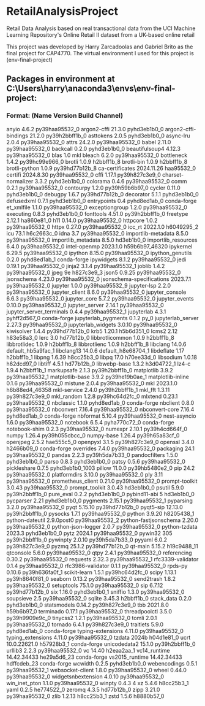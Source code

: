 # RetailAnalysisProject
Retail Data Analysis based on real transactional data from the UCI Machine Learning Repository's Online Retail II dataset from a UK-based online retail

This project was developed by Harry Zarcadoolas and Gabriel Brito as the final project for CAP4770. The virtual environment I used for this project is (env-final-project)
## Packages in environment at C:\Users\harry\anaconda3\envs\env-final-project:
### Format: (Name  Version  Build  Channel)
anyio                     4.6.2            py39haa95532_0
argon2-cffi               21.3.0             pyhd3eb1b0_0
argon2-cffi-bindings      21.2.0           py39h2bbff1b_0
asttokens                 2.0.5              pyhd3eb1b0_0
async-lru                 2.0.4            py39haa95532_0
attrs                     24.2.0           py39haa95532_0
babel                     2.11.0           py39haa95532_0
backcall                  0.2.0              pyhd3eb1b0_0
beautifulsoup4            4.12.3           py39haa95532_0
blas                      1.0                         mkl
bleach                    6.2.0            py39haa95532_0
bottleneck                1.4.2            py39hc99e966_0
brotli                    1.0.9                h2bbff1b_8
brotli-bin                1.0.9                h2bbff1b_8
brotli-python             1.0.9            py39hd77b12b_8
ca-certificates           2024.11.26           haa95532_0
certifi                   2024.8.30        py39haa95532_0
cffi                      1.17.1           py39h827c3e9_0
charset-normalizer        3.3.2              pyhd3eb1b0_0
colorama                  0.4.6            py39haa95532_0
comm                      0.2.1            py39haa95532_0
contourpy                 1.2.0            py39h59b6b97_0
cycler                    0.11.0             pyhd3eb1b0_0
debugpy                   1.6.7            py39hd77b12b_0
decorator                 5.1.1              pyhd3eb1b0_0
defusedxml                0.7.1              pyhd3eb1b0_0
entrypoints               0.4                pyhd8ed1ab_0    conda-forge
et_xmlfile                1.1.0            py39haa95532_0
exceptiongroup            1.2.0            py39haa95532_0
executing                 0.8.3              pyhd3eb1b0_0
fonttools                 4.51.0           py39h2bbff1b_0
freetype                  2.12.1               ha860e81_0
h11                       0.14.0           py39haa95532_0
httpcore                  1.0.2            py39haa95532_0
httpx                     0.27.0           py39haa95532_0
icc_rt                    2022.1.0             h6049295_2
icu                       73.1                 h6c2663c_0
idna                      3.7              py39haa95532_0
importlib-metadata        8.5.0            py39haa95532_0
importlib_metadata        8.5.0                hd3eb1b0_0
importlib_resources       6.4.0            py39haa95532_0
intel-openmp              2023.1.0         h59b6b97_46320
ipykernel                 6.29.5           py39haa95532_0
ipython                   8.15.0           py39haa95532_0
ipython_genutils          0.2.0              pyhd8ed1ab_1    conda-forge
ipywidgets                8.1.2            py39haa95532_0
jedi                      0.19.1           py39haa95532_0
jinja2                    3.1.4            py39haa95532_1
joblib                    1.4.2            py39haa95532_0
jpeg                      9e                   h827c3e9_3
json5                     0.9.25           py39haa95532_0
jsonschema                4.23.0           py39haa95532_0
jsonschema-specifications 2023.7.1         py39haa95532_0
jupyter                   1.0.0            py39haa95532_9
jupyter-lsp               2.2.0            py39haa95532_0
jupyter_client            8.6.0            py39haa95532_0
jupyter_console           6.6.3            py39haa95532_0
jupyter_core              5.7.2            py39haa95532_0
jupyter_events            0.10.0           py39haa95532_0
jupyter_server            2.14.1           py39haa95532_0
jupyter_server_terminals  0.4.4            py39haa95532_1
jupyterlab                4.3.1              pyhff2d567_0    conda-forge
jupyterlab_pygments       0.1.2                      py_0
jupyterlab_server         2.27.3           py39haa95532_0
jupyterlab_widgets        3.0.10           py39haa95532_0
kiwisolver                1.4.4            py39hd77b12b_0
krb5                      1.20.1               h5b6d351_0
lcms2                     2.12                 h83e58a3_0
lerc                      3.0                  hd77b12b_0
libbrotlicommon           1.0.9                h2bbff1b_8
libbrotlidec              1.0.9                h2bbff1b_8
libbrotlienc              1.0.9                h2bbff1b_8
libclang                  14.0.6          default_hb5a9fac_1
libclang13                14.0.6          default_h8e68704_1
libdeflate                1.17                 h2bbff1b_1
libpng                    1.6.39               h8cc25b3_0
libpq                     17.0                 h70ee33d_0
libsodium                 1.0.18               h62dcd97_0
libtiff                   4.5.1                hd77b12b_0
libwebp-base              1.3.2                h3d04722_1
lz4-c                     1.9.4                h2bbff1b_1
markupsafe                2.1.3            py39h2bbff1b_0
matplotlib                3.9.2            py39haa95532_1
matplotlib-base           3.9.2            py39he19b0ae_1
matplotlib-inline         0.1.6            py39haa95532_0
mistune                   2.0.4            py39haa95532_0
mkl                       2023.1.0         h6b88ed4_46358
mkl-service               2.4.0            py39h2bbff1b_1
mkl_fft                   1.3.11           py39h827c3e9_0
mkl_random                1.2.8            py39hc64d2fc_0
mlxtend                   0.23.1           py39haa95532_0
nbclassic                 1.1.0              pyhd8ed1ab_0    conda-forge
nbclient                  0.8.0            py39haa95532_0
nbconvert                 7.16.4           py39haa95532_0
nbconvert-core            7.16.4             pyhd8ed1ab_0    conda-forge
nbformat                  5.10.4           py39haa95532_0
nest-asyncio              1.6.0            py39haa95532_0
notebook                  6.5.4              pyha770c72_0    conda-forge
notebook-shim             0.2.3            py39haa95532_0
numexpr                   2.10.1           py39h4cd664f_0
numpy                     1.26.4           py39h055cbcc_0
numpy-base                1.26.4           py39h65a83cf_0
openjpeg                  2.5.2                hae555c5_0
openpyxl                  3.1.5            py39h827c3e9_0
openssl                   3.4.0                h2466b09_0    conda-forge
overrides                 7.4.0            py39haa95532_0
packaging                 24.1             py39haa95532_0
pandas                    2.2.3            py39h5da7b33_0
pandocfilters             1.5.0              pyhd3eb1b0_0
parso                     0.8.3              pyhd3eb1b0_0
patsy                     0.5.6            py39haa95532_0
pickleshare               0.7.5           pyhd3eb1b0_1003
pillow                    11.0.0           py39hb5480e2_0
pip                       24.2             py39haa95532_0
platformdirs              3.10.0           py39haa95532_0
ply                       3.11             py39haa95532_0
prometheus_client         0.21.0           py39haa95532_0
prompt-toolkit            3.0.43           py39haa95532_0
prompt_toolkit            3.0.43               hd3eb1b0_0
psutil                    5.9.0            py39h2bbff1b_0
pure_eval                 0.2.2              pyhd3eb1b0_0
pybind11-abi              5                    hd3eb1b0_0
pycparser                 2.21               pyhd3eb1b0_0
pygments                  2.15.1           py39haa95532_1
pyparsing                 3.2.0            py39haa95532_0
pyqt                      5.15.10          py39hd77b12b_0
pyqt5-sip                 12.13.0          py39h2bbff1b_0
pysocks                   1.7.1            py39haa95532_0
python                    3.9.20               h8205438_1
python-dateutil           2.9.0post0       py39haa95532_2
python-fastjsonschema     2.20.0           py39haa95532_0
python-json-logger        2.0.7            py39haa95532_0
python-tzdata             2023.3             pyhd3eb1b0_0
pytz                      2024.1           py39haa95532_0
pywin32                   305              py39h2bbff1b_0
pywinpty                  2.0.10           py39h5da7b33_0
pyyaml                    6.0.2            py39h827c3e9_0
pyzmq                     25.1.2           py39hd77b12b_0
qt-main                   5.15.2              h19c9488_11
qtconsole                 5.6.0            py39haa95532_0
qtpy                      2.4.1            py39haa95532_0
referencing               0.30.2           py39haa95532_0
requests                  2.32.3           py39haa95532_1
rfc3339-validator         0.1.4            py39haa95532_0
rfc3986-validator         0.1.1            py39haa95532_0
rpds-py                   0.10.6           py39h636fa0f_1
scikit-learn              1.5.1            py39hc64d2fc_0
scipy                     1.13.1           py39h8640f81_0
seaborn                   0.13.2           py39haa95532_0
send2trash                1.8.2            py39haa95532_0
setuptools                75.1.0           py39haa95532_0
sip                       6.7.12           py39hd77b12b_0
six                       1.16.0             pyhd3eb1b0_1
sniffio                   1.3.0            py39haa95532_0
soupsieve                 2.5              py39haa95532_0
sqlite                    3.45.3               h2bbff1b_0
stack_data                0.2.0              pyhd3eb1b0_0
statsmodels               0.14.2           py39h827c3e9_0
tbb                       2021.8.0             h59b6b97_0
terminado                 0.17.1           py39haa95532_0
threadpoolctl             3.5.0            py39h9909e9c_0
tinycss2                  1.2.1            py39haa95532_0
tomli                     2.0.1            py39haa95532_0
tornado                   6.4.1            py39h827c3e9_0
traitlets                 5.9.0              pyhd8ed1ab_0    conda-forge
typing-extensions         4.11.0           py39haa95532_0
typing_extensions         4.11.0           py39haa95532_0
tzdata                    2024b                h04d1e81_0
ucrt                      10.0.22621.0         h57928b3_1    conda-forge
unicodedata2              15.1.0           py39h2bbff1b_0
urllib3                   2.2.3            py39haa95532_0
vc                        14.40                h2eaa2aa_1
vc14_runtime              14.42.34433         he29a5d6_23    conda-forge
vs2015_runtime            14.42.34433         hdffcdeb_23    conda-forge
wcwidth                   0.2.5              pyhd3eb1b0_0
webencodings              0.5.1            py39haa95532_1
websocket-client          1.8.0            py39haa95532_0
wheel                     0.44.0           py39haa95532_0
widgetsnbextension        4.0.10           py39haa95532_0
win_inet_pton             1.1.0            py39haa95532_0
winpty                    0.4.3                         4
xz                        5.4.6                h8cc25b3_1
yaml                      0.2.5                he774522_0
zeromq                    4.3.5                hd77b12b_0
zipp                      3.21.0           py39haa95532_0
zlib                      1.2.13               h8cc25b3_1
zstd                      1.5.6                h8880b57_0
